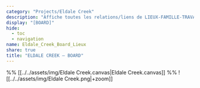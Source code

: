 ```yaml
---
category: "Projects/Eldale Creek"
description: "Affiche toutes les relations/liens de LIEUX-FAMILLE-TRAVAIL entre les personnages d'Eldale Creek, ainsi que certaines relations de Mnémosyne" 
display: "[BOARD]"
hide:
  - toc
  - navigation
name: Eldale_Creek_Board_Lieux
share: true
title: "ELDALE CREEK — BOARD"
---
```

%% [[../../assets/img/Eldale Creek.canvas|Eldale Creek.canvas]] %%
![[../../assets/img/Eldale Creek.png|+zoom]]
